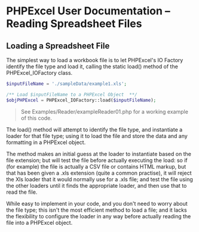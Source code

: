 # PHPExcel User Documentation – Reading Spreadsheet Files


## Loading a Spreadsheet File

The simplest way to load a workbook file is to let PHPExcel's IO Factory identify the file type and load it, calling the static load() method of the PHPExcel_IOFactory class.

```php
$inputFileName = './sampleData/example1.xls';

/** Load $inputFileName to a PHPExcel Object  **/
$objPHPExcel = PHPExcel_IOFactory::load($inputFileName);
```
 > See Examples/Reader/exampleReader01.php for a working example of this code.

The load() method will attempt to identify the file type, and instantiate a loader for that file type; using it to load the file and store the data and any formatting in a PHPExcel object.

The method makes an initial guess at the loader to instantiate based on the file extension; but will test the file before actually executing the load: so if (for example) the file is actually a CSV file or contains HTML markup, but that has been given a .xls extension (quite a common practise), it will reject the Xls loader that it would normally use for a .xls file; and test the file using the other loaders until it finds the appropriate loader, and then use that to read the file.

While easy to implement in your code, and you don't need to worry about the file type; this isn't the most efficient method to load a file; and it lacks the flexibility to configure the loader in any way before actually reading the file into a PHPExcel object.


